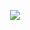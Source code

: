 <p align="center">
  <img src="https://github-readme-stats.vercel.app/api/top-langs/?username=cmolina12&layout=normla&langs_count=10" />
</p>
